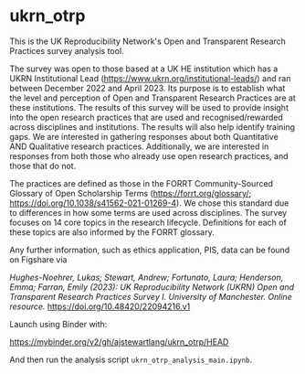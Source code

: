 # ukrn_otrp
This is the UK Reproducibility Network's Open and Transparent Research Practices survey analysis tool.

The survey was open to those based at a UK HE institution which has a UKRN Institutional Lead (https://www.ukrn.org/institutional-leads/) and ran between December 2022 and April 2023. Its purpose is to establish what the level and perception of Open and Transparent Research Practices are at these institutions. The results of this survey will be used to provide insight into the open research practices that are used and recognised/rewarded across disciplines and institutions. The results will also help identify training gaps. We are interested in gathering responses about both Quantitative AND Qualitative research practices. Additionally, we are interested in responses from both those who already use open research practices, and those that do not.

The practices are defined as those in the FORRT Community-Sourced Glossary of Open Scholarship Terms (https://forrt.org/glossary/; https://doi.org/10.1038/s41562-021-01269-4). We chose this standard due to differences in how some terms are used across disciplines. 
The survey focuses on 14 core topics in the research lifecycle. Definitions for each of these topics are also informed by the FORRT glossary.

Any further information, such as ethics application, PIS, data can be found on Figshare via 

_Hughes-Noehrer, Lukas; Stewart, Andrew; Fortunato, Laura; Henderson, Emma; Farran, Emily (2023): UK Reproducibility Network (UKRN) Open and Transparent Research Practices Survey I. University of Manchester. Online resource._ https://doi.org/10.48420/22094216.v1

Launch using Binder with: 

https://mybinder.org/v2/gh/ajstewartlang/ukrn_otrp/HEAD

And then run the analysis script `ukrn_otrp_analysis_main.ipynb`.
